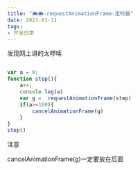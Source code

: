 ```yaml
---
title: "🌦🌦-requestAnimationFrame-定时器"
date: 2021-01-11
tags: 
- 开发日常
---
```

发现网上讲的太啰嗦
```js

var a = 0;
function step(){
    a++;
    console.log(a)
    var g =  requestAnimationFrame(step)
    if(a>=100){
        cancelAnimationFrame(g)
    }
}
step()

```
注意 

 cancelAnimationFrame(g)一定要放在后面
